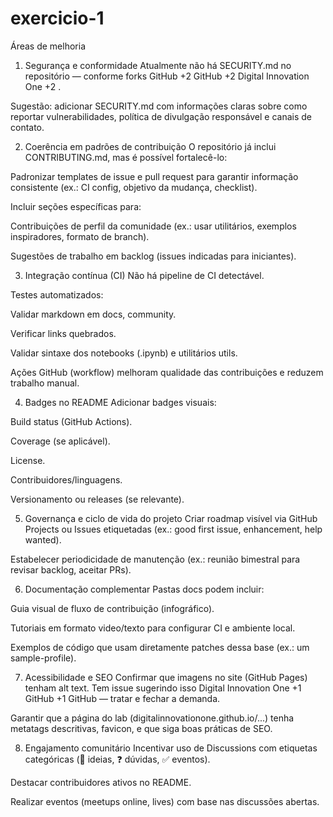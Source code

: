 # exercicio-1

Áreas de melhoria
1. Segurança e conformidade
Atualmente não há SECURITY.md no repositório — conforme forks 
GitHub
+2
GitHub
+2
Digital Innovation One
+2
.

Sugestão: adicionar SECURITY.md com informações claras sobre como reportar vulnerabilidades, política de divulgação responsável e canais de contato.

2. Coerência em padrões de contribuição
O repositório já inclui CONTRIBUTING.md, mas é possível fortalecê-lo:

Padronizar templates de issue e pull request para garantir informação consistente (ex.: CI config, objetivo da mudança, checklist).

Incluir seções específicas para:

Contribuições de perfil da comunidade (ex.: usar utilitários, exemplos inspiradores, formato de branch).

Sugestões de trabalho em backlog (issues indicadas para iniciantes).

3. Integração contínua (CI)
Não há pipeline de CI detectável.

Testes automatizados:

Validar markdown em docs, community.

Verificar links quebrados.

Validar sintaxe dos notebooks (.ipynb) e utilitários utils.

Ações GitHub (workflow) melhoram qualidade das contribuições e reduzem trabalho manual.

4. Badges no README
Adicionar badges visuais:

Build status (GitHub Actions).

Coverage (se aplicável).

License.

Contribuidores/linguagens.

Versionamento ou releases (se relevante).

5. Governança e ciclo de vida do projeto
Criar roadmap visível via GitHub Projects ou Issues etiquetadas (ex.: good first issue, enhancement, help wanted).

Estabelecer periodicidade de manutenção (ex.: reunião bimestral para revisar backlog, aceitar PRs).

6. Documentação complementar
Pastas docs podem incluir:

Guia visual de fluxo de contribuição (infográfico).

Tutoriais em formato video/texto para configurar CI e ambiente local.

Exemplos de código que usam diretamente patches dessa base (ex.: um sample-profile).

7. Acessibilidade e SEO
Confirmar que imagens no site (GitHub Pages) tenham alt text. Tem issue sugerindo isso 
Digital Innovation One
+1
GitHub
+1
GitHub
 — tratar e fechar a demanda.

Garantir que a página do lab (digitalinnovationone.github.io/...) tenha metatags descritivas, favicon, e que siga boas práticas de SEO.

8. Engajamento comunitário
Incentivar uso de Discussions com etiquetas categóricas (🚀 ideias, ❓ dúvidas, ✅ eventos).

Destacar contribuidores ativos no README.

Realizar eventos (meetups online, lives) com base nas discussões abertas.
